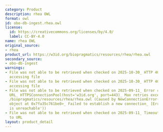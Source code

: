 ```yaml
---
category: Product
description: rhea OWL
format: owl
id: obo-db-ingest.rhea.owl
license:
  id: https://creativecommons.org/licenses/by/4.0/
  label: CC-BY-4.0
name: rhea OWL
original_source:
- rhea
product_url: https://w3id.org/biopragmatics/resources/rhea/rhea.owl
secondary_source:
- obo-db-ingest
warnings:
- File was not able to be retrieved when checked on 2025-10-30_ HTTP 404 error when
  accessing file
- File was not able to be retrieved when checked on 2025-10-30_ HTTP 404 error when
  accessing file
- File was not able to be retrieved when checked on 2025-09-11_ Error connecting to
  URL_ HTTPSConnectionPool(host='w3id.org', port=443)_ Max retries exceeded with url_
  /biopragmatics/resources/rhea/rhea.owl (Caused by NewConnectionError('<urllib3.connection.HTTPSConnection
  object at 0x7fa35c761be0>_ Failed to establish a new connection_ [Errno 101] Network
  is unreachable'))
- File was not able to be retrieved when checked on 2025-09-11_ Timeout connecting
  to URL
layout: product_detail
---
```

